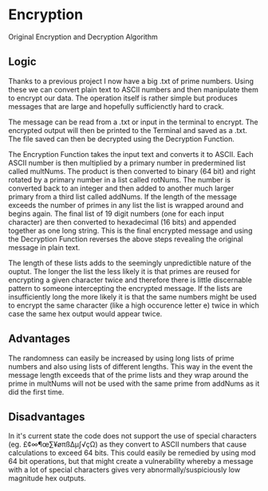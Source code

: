 # Encryption
Original Encryption and Decryption Algorithm

## Logic
Thanks to a previous project I now have a big .txt of prime numbers. Using these we can convert plain text to ASCII numbers and then manipulate them to encrypt our data. The operation itself is rather simple but produces messages that are large and hopefully sufficienctly hard to crack.  
  
The message can be read from a .txt or input in the terminal to encrypt. The encrypted output will then be printed to the Terminal and saved as a .txt. The file saved can then be decrypted using the Decryption Function.  
  
The Encryption Function takes the input text and converts it to ASCII. Each ASCII number is then multiplied by a primary number in predermined list called multNums. The product is then converted to binary (64 bit) and right rotated by a primary number in a list called rotNums. The number is converted back to an integer and then added to another much larger primary from a third list called addNums. If the length of the message exceeds the number of primes in any list the list is wrapped around and begins again. The final list of 19 digit numbers (one for each input character) are then converted to hexadecimal (16 bits) and appended together as one long string. This is the final encrypted message and using the Decryption Function reverses the above steps revealing the original message in plain text.
  
The length of these lists adds to the seemingly unpredictible nature of the ouptut. The longer the list the less likely it is that primes are reused for encrypting a given character twice and therefore there is little discernable pattern to someone intercepting the encrypted message. If the lists are insufficiently long the more likely it is that the same numbers might be used to encrypt the same character (like a high occurence letter e) twice in which case the same hex output would appear twice. 

## Advantages
The randomness can easily be increased by using long lists of prime numbers and also using lists of different lengths. This way in the event the message length exceeds that of the prime lists and they wrap around the prime in multNums will not be used with the same prime from addNums as it did the first time.

## Disadvantages
In it's current state the code does not support the use of special characters (eg. £¢∞¶œ∑¥øπß∆µ∫√çΩ) as they convert to ASCII numbers that cause calculations to exceed 64 bits. This could easily be remedied by using mod 64 bit operations, but that might create a vulnerability whereby a message with a lot of special characters gives very abnormally/suspiciously low magnitude hex outputs.
